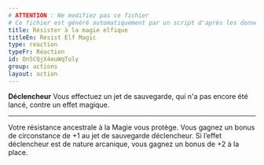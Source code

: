 ```yaml
---
# ATTENTION : Ne modifiez pas ce fichier
# Ce fichier est généré automatiquement par un script d'après les données du module Foundry VTT officiel et de sa traduction
title: Résister à la magie elfique
titleEn: Resist Elf Magic
type: reaction
typeFr: Réaction
id: On5CQjX4euWqToly
group: actions
layout: action
---
```

**Déclencheur** Vous effectuez un jet de sauvegarde, qui n'a pas encore été lancé, contre un effet magique.

----

Votre résistance ancestrale à la Magie vous protège. Vous gagnez un bonus de circonstance de +1 au jet de sauvegarde déclencheur. Si l’effet déclencheur est de nature arcanique, vous gagnez un bonus de +2 à la place.


